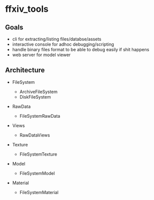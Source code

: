 # ffxiv_tools

## Goals

* cli for extracting/listing files/databse/assets
* interactive console for adhoc debugging/scripting
* handle binary files format to be able to debug easily if shit happens
* web server for model viewer

## Architecture

* FileSystem
  * ArchiveFileSystem
  * DiskFileSystem

* RawData
  * FileSystemRawData

* Views
  * RawDataViews

* Texture
  * FileSystemTexture

* Model
  * FileSystemModel

* Material
  * FileSystemMaterial
